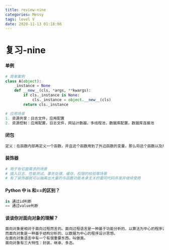 ```yaml
---
title: review-nine
categories: Messy
tags: level V
date: 2020-11-13 01:18:08
---
```


# 复习-nine

#### 单例

```python
# 简单案例
class A(object):
    _instance = None
    def __new__(cls, *args, **kwargs):
        if cls._instance is None:
            cls._instance = object.__new__(cls)
        return cls._instance
```

```python
# 应用场景
1. 资源共享：日志文件，应用配置
2. 资源控制：应用配置，日志文件，网站计数器，多线程池，数据库配置，数据库连接池
```

#### 闭包

```python
定义：在函数内部再定义一个函数，并且这个函数用到了外边函数的变量，那么将这个函数以及用到的一些变量称之为闭包。
```

#### 装饰器

```python
# 用于有切面需求的场景
# 插入日志、性能测试、事务处理、缓存、权限的校验等场景
# 有了装饰器就可以抽离出大量的与函数功能本身无关的雷同代码并发并继续使用
```

####  Python 中 is 和==的区别？

```python
is 通过id判断
== 通过value判断
```

#### 谈谈你对面向对象的理解？

```python
面向对象是相对于面向过程而言的。面向过程语言是一种基于功能分析的、以算法为中心的程序设计方法；
而面向对象是一种基于结构分析的、以数据为中心的程序设计思想。
在面向对象语言中有一个有很重要东西，叫做类。
面向对象有三大特性：封装、继承、多态。
```

